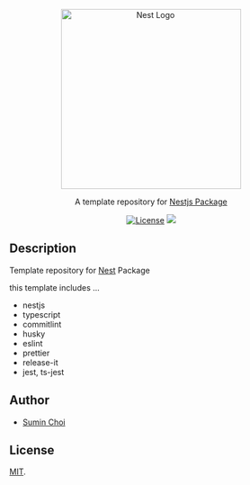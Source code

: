 <p align="center">
  <a href="http://nestjs.com/" target="blank"><img src="https://nestjs.com/img/logo_text.svg" width="320" alt="Nest Logo" /></a>
</p>

[travis-image]: https://api.travis-ci.org/nestjs/nest.svg?branch=master
[travis-url]: https://travis-ci.org/nestjs/nest
[linux-image]: https://img.shields.io/travis/nestjs/nest/master.svg?label=linux
[linux-url]: https://travis-ci.org/nestjs/nest

  <p align="center">A template repository for <a href="https://github.com/nestjs-packages" target="blank">Nestjs Package</a></p>
    <p align="center">
<a href="https://github.com/nestjs-packages/template/blob/master/LICENSE"><img src="https://img.shields.io/github/license/nestjs-packages/template" alt="License" /></a>
  <a href="https://github.com/nestjs-packages/template"><img src="https://img.shields.io/github/stars/nestjs-packages/template?style=social"></a>
</p>

## Description

Template repository for [Nest](https://github.com/nestjs/nest) Package

this template includes ...

- nestjs
- typescript
- commitlint
- husky
- eslint
- prettier
- release-it
- jest, ts-jest

## Author

- [Sumin Choi](https://sumini.dev)

## License

[MIT](LICENSE).
